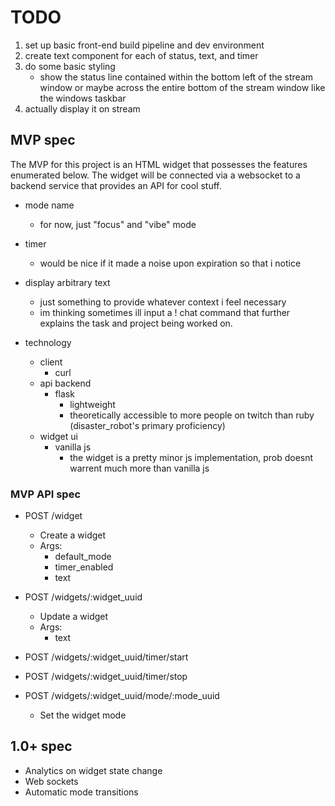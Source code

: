 # TODO

1. set up basic front-end build pipeline and dev environment
2. create text component for each of status, text, and timer
3. do some basic styling
    - show the status line contained within the bottom left of the stream
      window or maybe across the entire bottom of the stream window like
      the windows taskbar
4. actually display it on stream

## MVP spec

The MVP for this project is an HTML widget that possesses the features
enumerated below. The widget will be connected via a websocket to a
backend service that provides an API for cool stuff.

* mode name
    - for now, just "focus" and "vibe" mode
* timer
    - would be nice if it made a noise upon expiration so that i notice
* display arbitrary text
    - just something to provide whatever context i feel necessary
    - im thinking sometimes ill input a ! chat command that further
      explains the task and project being worked on.

* technology
    - client
        * curl
    - api backend
        * flask
            - lightweight
            - theoretically accessible to more people on twitch than ruby (disaster_robot's primary proficiency)
    - widget ui
        * vanilla js
            - the widget is a pretty minor js implementation, prob
              doesnt warrent much more than vanilla js
### MVP API spec

* POST /widget
    - Create a widget
    - Args:
        * default_mode
        * timer_enabled
        * text
* POST /widgets/:widget_uuid
    - Update a widget
    - Args:
        * text
* POST /widgets/:widget_uuid/timer/start
* POST /widgets/:widget_uuid/timer/stop

* POST /widgets/:widget_uuid/mode/:mode_uuid
    - Set the widget mode

## 1.0+ spec

* Analytics on widget state change
* Web sockets
* Automatic mode transitions
